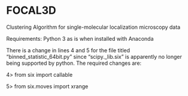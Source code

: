 # FOCAL3D
Clustering Algorithm for single-molecular localization microscopy data

Requirements: Python 3 as is when installed with Anaconda 

There is a change in lines 4 and 5 for the file titled “binned_statistic_64bit.py”  since “scipy._lib.six” is apparently no longer being supported by python. The required changes are:


4> from six import callable

5> from six.moves import xrange
